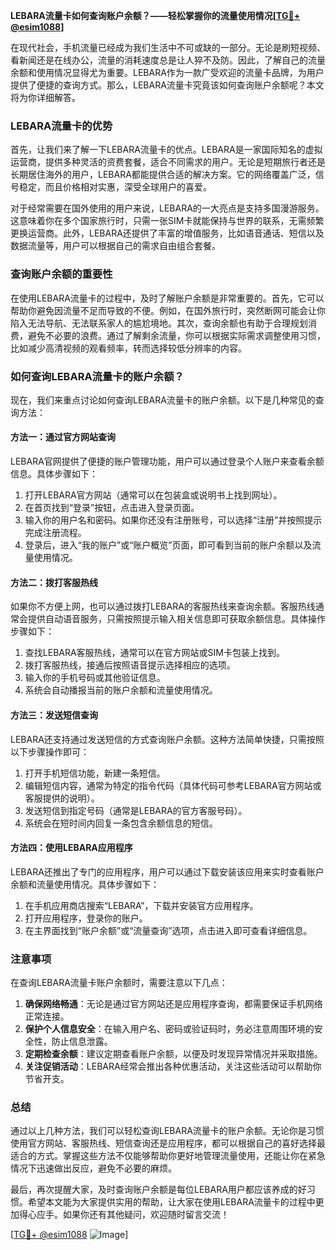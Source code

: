 **LEBARA流量卡如何查询账户余额？——轻松掌握你的流量使用情况[[TG💪+ @esim1088](https://t.me/s/esim1088)]**

在现代社会，手机流量已经成为我们生活中不可或缺的一部分。无论是刷短视频、看新闻还是在线办公，流量的消耗速度总是让人猝不及防。因此，了解自己的流量余额和使用情况显得尤为重要。LEBARA作为一款广受欢迎的流量卡品牌，为用户提供了便捷的查询方式。那么，LEBARA流量卡究竟该如何查询账户余额呢？本文将为你详细解答。

### LEBARA流量卡的优势

首先，让我们来了解一下LEBARA流量卡的优点。LEBARA是一家国际知名的虚拟运营商，提供多种灵活的资费套餐，适合不同需求的用户。无论是短期旅行者还是长期居住海外的用户，LEBARA都能提供合适的解决方案。它的网络覆盖广泛，信号稳定，而且价格相对实惠，深受全球用户的喜爱。

对于经常需要在国外使用的用户来说，LEBARA的一大亮点是支持多国漫游服务。这意味着你在多个国家旅行时，只需一张SIM卡就能保持与世界的联系，无需频繁更换运营商。此外，LEBARA还提供了丰富的增值服务，比如语音通话、短信以及数据流量等，用户可以根据自己的需求自由组合套餐。

### 查询账户余额的重要性

在使用LEBARA流量卡的过程中，及时了解账户余额是非常重要的。首先，它可以帮助你避免因流量不足而导致的不便。例如，在国外旅行时，突然断网可能会让你陷入无法导航、无法联系家人的尴尬境地。其次，查询余额也有助于合理规划消费，避免不必要的浪费。通过了解剩余流量，你可以根据实际需求调整使用习惯，比如减少高清视频的观看频率，转而选择较低分辨率的内容。

### 如何查询LEBARA流量卡的账户余额？

现在，我们来重点讨论如何查询LEBARA流量卡的账户余额。以下是几种常见的查询方法：

#### 方法一：通过官方网站查询

LEBARA官网提供了便捷的账户管理功能，用户可以通过登录个人账户来查看余额信息。具体步骤如下：

1. 打开LEBARA官方网站（通常可以在包装盒或说明书上找到网址）。
2. 在首页找到“登录”按钮，点击进入登录页面。
3. 输入你的用户名和密码。如果你还没有注册账号，可以选择“注册”并按照提示完成注册流程。
4. 登录后，进入“我的账户”或“账户概览”页面，即可看到当前的账户余额以及流量使用情况。

#### 方法二：拨打客服热线

如果你不方便上网，也可以通过拨打LEBARA的客服热线来查询余额。客服热线通常会提供自动语音服务，只需按照提示输入相关信息即可获取余额信息。具体操作步骤如下：

1. 查找LEBARA客服热线，通常可以在官方网站或SIM卡包装上找到。
2. 拨打客服热线，接通后按照语音提示选择相应的选项。
3. 输入你的手机号码或其他验证信息。
4. 系统会自动播报当前的账户余额和流量使用情况。

#### 方法三：发送短信查询

LEBARA还支持通过发送短信的方式查询账户余额。这种方法简单快捷，只需按照以下步骤操作即可：

1. 打开手机短信功能，新建一条短信。
2. 编辑短信内容，通常为特定的指令代码（具体代码可参考LEBARA官方网站或客服提供的说明）。
3. 发送短信到指定号码（通常是LEBARA的官方客服号码）。
4. 系统会在短时间内回复一条包含余额信息的短信。

#### 方法四：使用LEBARA应用程序

LEBARA还推出了专门的应用程序，用户可以通过下载安装该应用来实时查看账户余额和流量使用情况。具体步骤如下：

1. 在手机应用商店搜索“LEBARA”，下载并安装官方应用程序。
2. 打开应用程序，登录你的账户。
3. 在主界面找到“账户余额”或“流量查询”选项，点击进入即可查看详细信息。

### 注意事项

在查询LEBARA流量卡账户余额时，需要注意以下几点：

1. **确保网络畅通**：无论是通过官方网站还是应用程序查询，都需要保证手机网络正常连接。
2. **保护个人信息安全**：在输入用户名、密码或验证码时，务必注意周围环境的安全性，防止信息泄露。
3. **定期检查余额**：建议定期查看账户余额，以便及时发现异常情况并采取措施。
4. **关注促销活动**：LEBARA经常会推出各种优惠活动，关注这些活动可以帮助你节省开支。

### 总结

通过以上几种方法，我们可以轻松查询LEBARA流量卡的账户余额。无论你是习惯使用官方网站、客服热线、短信查询还是应用程序，都可以根据自己的喜好选择最适合的方式。掌握这些方法不仅能够帮助你更好地管理流量使用，还能让你在紧急情况下迅速做出反应，避免不必要的麻烦。

最后，再次提醒大家，及时查询账户余额是每位LEBARA用户都应该养成的好习惯。希望本文能为大家提供实用的帮助，让大家在使用LEBARA流量卡的过程中更加得心应手。如果你还有其他疑问，欢迎随时留言交流！

[[TG💪+ @esim1088](https://t.me/s/esim1088) ![Image](https://i.postimg.cc/4NQfJmqS/Snipaste-2025-05-13-00-14-12.png)]